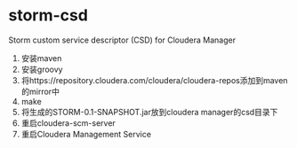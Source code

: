 # storm-csd
Storm custom service descriptor (CSD) for Cloudera Manager

1. 安装maven
2. 安装groovy
2. 将https://repository.cloudera.com/cloudera/cloudera-repos添加到maven的mirror中
3. make
4. 将生成的STORM-0.1-SNAPSHOT.jar放到cloudera manager的csd目录下
5. 重启cloudera-scm-server
6. 重启Cloudera Management Service
